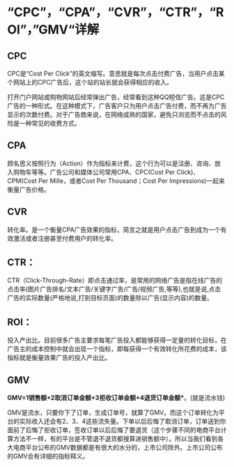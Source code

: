 # “CPC”，“CPA”，“CVR”，“CTR”，“ROI”，”GMV“详解

## CPC

CPC是“Cost Per Click”的英文缩写。意思就是每次点击付费广告，当用户点击某个网站上的CPC广告后，这个站的站长就会获得相应的收入。

打开门户网站或购物网站后经常弹出广告，经常看到这种QQ短信广告。这是CPC广告的一种形式。在这种模式下，广告客户只为用户点击广告付费，而不再为广告显示的次数付费。对于广告商来说，在网络成熟的国家，避免只浏览而不点击的风险是一种常见的收费方式。

## CPA

顾名思义按照行为（Action）作为指标来计费，这个行为可以是注册、咨询、放入购物车等等。广告公司和媒体公司常用CPA、CPC(Cost Per Click)、CPM(Cost Per Mille，或者Cost Per Thousand；Cost Per Impressions)一起来衡量广告价格。

## CVR

转化率。是一个衡量CPA广告效果的指标，简言之就是用户点击广告到成为一个有效激活或者注册甚至付费用户的转化率。

## CTR：

CTR（Click-Through-Rate）即点击通过率，是常用的网络广告是指在线广告的点击率(图片广告排名/文本广告/关键字广告/广告/视频广告,等等),也就是说,点击广告的实际数量(严格地说,打到目标页面)的数量除以广告(显示内容)的数量。

## ROI：

投入产出比。目前很多广告主要求每笔广告投入都能够获得一定量的转化目标，在广告主的成本控制中就会出现一个指标，即每获得一个有效转化所花费的成本，该指标就是衡量效果广告的投入产出比。



## GMV

**GMV=1销售额+2取消订单金额+3拒收订单金额+4退货订单金额\***。(就是流水钱)

GMV是流水，只要你下了订单，生成订单号，就算了GMV。而这个订单转化为平台的实际收入还会有2、3、4这些流失量。下单以后后悔了取消订单，订单送到你面前了后悔了拒收订单，签收订单以后后悔了要退货（这个步骤不同的电商平台计算方法不一样，有的平台是不管退不退货都搜算进销售额中）。所以当我们看到各大电商平台公布的GMV数据都是有很大的水分的，上市公司除外。上市公司公布的GMV会有详细的指标释义。